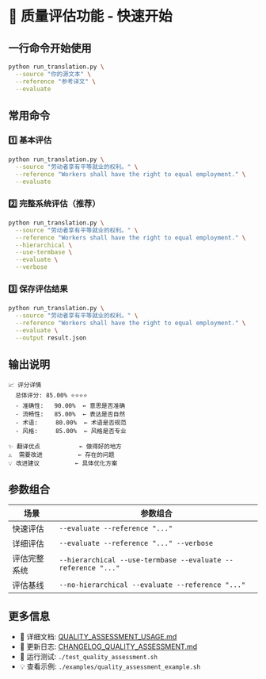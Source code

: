 # 🚀 质量评估功能 - 快速开始

## 一行命令开始使用

```bash
python run_translation.py \
  --source "你的源文本" \
  --reference "参考译文" \
  --evaluate
```

## 常用命令

### 1️⃣ 基本评估
```bash
python run_translation.py \
  --source "劳动者享有平等就业的权利。" \
  --reference "Workers shall have the right to equal employment." \
  --evaluate
```

### 2️⃣ 完整系统评估（推荐）
```bash
python run_translation.py \
  --source "劳动者享有平等就业的权利。" \
  --reference "Workers shall have the right to equal employment." \
  --hierarchical \
  --use-termbase \
  --evaluate \
  --verbose
```

### 3️⃣ 保存评估结果
```bash
python run_translation.py \
  --source "劳动者享有平等就业的权利。" \
  --reference "Workers shall have the right to equal employment." \
  --evaluate \
  --output result.json
```

## 输出说明

```
📈 评分详情
  总体评分: 85.00% ⭐⭐⭐⭐
  - 准确性:   90.00%  ← 意思是否准确
  - 流畅性:   85.00%  ← 表达是否自然
  - 术语:     80.00%  ← 术语是否规范
  - 风格:     85.00%  ← 风格是否专业

✨ 翻译优点           ← 做得好的地方
⚠️  需要改进          ← 存在的问题
💡 改进建议          ← 具体优化方案
```

## 参数组合

| 场景 | 参数组合 |
|------|----------|
| 快速评估 | `--evaluate --reference "..."` |
| 详细评估 | `--evaluate --reference "..." --verbose` |
| 评估完整系统 | `--hierarchical --use-termbase --evaluate --reference "..."` |
| 评估基线 | `--no-hierarchical --evaluate --reference "..."` |

## 更多信息

- 📖 详细文档: [QUALITY_ASSESSMENT_USAGE.md](QUALITY_ASSESSMENT_USAGE.md)
- 📝 更新日志: [CHANGELOG_QUALITY_ASSESSMENT.md](CHANGELOG_QUALITY_ASSESSMENT.md)
- 🧪 运行测试: `./test_quality_assessment.sh`
- 💡 查看示例: `./examples/quality_assessment_example.sh`
